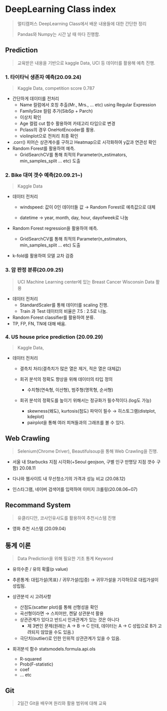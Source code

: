 # DeepLearning Class index

> 멀티캠퍼스 DeepLearning Class에서 배운 내용들에 대한 간단한 정리
>
> Pandas와 Numpy는 시간 날 때 마다 진행함.



## Prediction

> 교육받은 내용을 기반으로 kaggle Data, UCI 등 데이터를 활용해 예측 진행.



### 1. 타이타닉 생존자 예측(20.09.24)

> Kaggle Data, competition score 0.787

- 간단하게 데이터를 전처리
  - Name 컬럼에서 호칭 추출(Mr., Mrs., ... etc) using Regular Expression
  - FamilySize 컬럼 추가(SibSp + Parch)
  - 이상치 확인
  - Age 컬럼 cut 함수 활용하여 카테고리 타입으로 변경 
  - Pclass의 경우 OneHotEncoder를 활용.
  - violinplot으로 전처리 최종 확인
- .corr() 피어슨 상관계수를 구하고 Heatmap으로 시각화하여 y값과 연관성 확인
- Random Forest를 활용하여 예측.
  - GridSearchCV를 통해 최적의 Parameter(n_estimators, min_samples_split ... etc) 도출



### 2. Bike 대여 갯수 예측(20.09.21~)

> Kaggle Data

- 데이터 전처리

  - windspeed: 값이 0인 데이터들 값 → Random Forest로 예측값으로 대체

  - datetime → year, month, day, hour, dayofweek로 나눔

- Random Forest regression을 활용하여 예측.

  - GridSearchCV를 통해 최적의 Parameter(n_estimators, min_samples_split ... etc) 도출

- k-fold를 활용하여 모델 교차 검증



### 3. 암 판정 분류(20.09.25)

> UCI Machine Learning center에 있는 Breast Cancer Wisconsin Data 활용

- 데이터 전처리
  - StandardScaler를 통해 데이터를 scaling 진행.
  - Train 과 Test 데이터의 비율은 7.5 : 2.5로 나눔.
- Random Forest classifier를 활용하여 분류.
- TP, FP, FN, TN에 대해 배움.



### 4. US house price prediction (20.09.29)

> Kaggle Data, 

- 데이터 전처리

  - 결측치 처리(결측치가 많은 열은 제거, 적은 열은 대체값)
  - 회귀 분석의 정확도 향상을 위해 데이터의 타입 정의
    - 수치형(연속형, 이산형), 범주형(명목형, 순서형)

  - 회귀 분석의 정확도를 높이기 위해서는 정규화가 필수적이다.(log도 가능)
    - skewness(왜도), kurtosis(첨도) 파악이 필수 → 히스토그램(distplot, kdeplot)
    - pairplot을 통해 여러 피쳐들과의 그래프를 볼 수 있다.



## Web Crawling

> Selenium(Chrome Driver), Beautifulsoup을 통해 Web Crawling을 진행.

- 서울 내 Starbucks 지점 시각화(+Seoul geojson, 구별 인구 만명당 지점 갯수 구함) 20.08.11

- 다나와 웹사이트 내 무선청소기의 가격과 성능 비교 (20.08.12)
- 인스타그램, 네이버 검색어를 입력하여 이미지 크롤링(20.08.06~07)



## Recommand System

> 유클리디안, 코사인유사도를 활용하여 추천시스템 진행

- 영화 추천 시스템 (20.09.04)



## 통계 이론

> Data Prediction을 위해 필요한 기초 통계 Keyword

- 유의수준 / 유의 확률(p value)
- 추론통계: 대립가설(목표) / 귀무가설(입증) → 귀무가설을 기각하므로 대립가설이 성립됨.

- 상관분석 시 고려사항
  - 산점도(scatter plot)를 통해 선형성을 확인
  - 곡선형이라면 → 스피어만, 켄달 상관분석 활용
  - 상관관계가 있다고 반드시 인과관계가 있는 것은 아니다
    - 제 3변인 문제(원래는 A → B → C 인데, 데이터는 A → C 성립으로 B가 고려되지 않았을 수도 있음.)
  - 극단치(outlier)로 인한 인위적 상관관계가 있을 수 있음.
- 회귀분석 함수 statsmodels.formula.api.ols
  - R-squared
  - Prob(F-statistic)
  - coef
  - ... etc



## Git

> 2일간 Git을 배우며 원리와 활용 범위에 대해 교육






